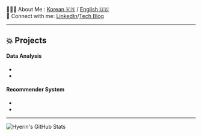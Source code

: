 
🙋🏻‍♀️ About Me : [Korean 🇰🇷](#) / [English 🇺🇸](#) <br>
🔗 Connect with me: [LinkedIn]()/[Tech Blog]()

---

## 💥 Projects

#### Data Analysis
-
-

#### Recommender System

-
-

---

![Hyerin's GitHub Stats](https://github-readme-stats.vercel.app/api?username=hyelinyu&show_icons=true&theme=gruvbox)

